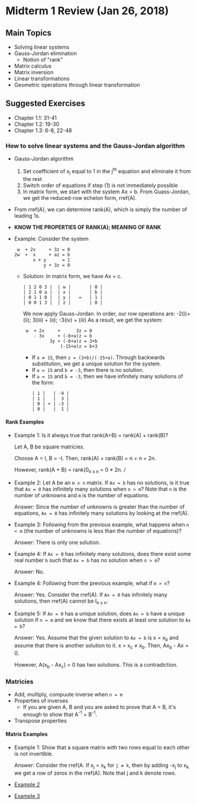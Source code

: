 # Midterm 1 Review (Jan 26, 2018)
## Main Topics
* Solving linear systems
* Gauss-Jordan elimination 
  * Notion of "rank"
* Matrix calculus
* Matrix inversion
* Linear transformations
* Geometric operations through linear transformation
## Suggested Exercises
* Chapter 1.1: 31-41
* Chapter 1.2: 19-30
* Chapter 1.3: 6-8, 22-48
### How to solve linear systems and the Gauss-Jordan algorithm
* Gauss-Jordan algorithm
  1. Set coefficient of x<sub>j</sub> equal to 1 in the j<sup>th</sup> equation and eliminate it from the rest
  2. Switch order of equations if step (1) is not immediately possible
  3. In matrix form, we start with the system Ax = b. From Guass-Jordan, we get the reduced-row echelon form, rref(A).
* From rref(A), we can determine rank(A), which is simply the number of leading 1s.
* **KNOW THE PROPERTIES OF RANK(A); MEANING OF RANK**

* Example: Consider the system

  ```
   w  + 2x     + 3z = 0
  2w  +  x     + az = b
         x + y      = 1
             y + 3z = 0
  ```

    * Solution: In matrix form, we have Ax = c.
      ```
      | 1 2 0 3 |  | w |       | 0 |
      | 2 1 0 a |  | x |       | b |
      | 0 1 1 0 |  | y |   =   | 1 |
      | 0 0 1 3 |  | z |       | 0 |
      ```
      We now apply Gauss-Jordan. In order, our row operations are: -2(i)+(ii); 3(iii) + (ii); -3(iv) + (iii)
      As a result, we get the system:
      ```
       w  + 2x     +      3z = 0
          - 3x     + (-6+a)z = b
                3y + (-6+a)z = 3+b
                    (-15+a)z = b+3
       ```
       * If `a ≠ 15`, then `z = (3+b)/(-15+a)`. Through backwards substitution, we get a unique solution for the system.
       * If `a = 15` and `b ≠ -3`, then there is no solution.
       * If `a = 15` and `b = -3`, then we have infinitely many solutions of the form: 
         ```
         | 1 |   | -9 |
         | 1 |   |  3 |
         | 0 | + | -3 |
         | 0 |   |  1 |
         ```
#### Rank Examples
* Example 1: Is it always true that rank(A+B) = rank(A) + rank(B)?

  Let A, B be square matricies.
  
  Choose A = I, B = -I. Then, rank(A) + rank(B) = n + n = 2n.
  
  However, rank(A + B) = rank(0<sub>n x n</sub> = 0 ≠ 2n.
  / 
* Example 2: Let A be an `m x n` matrix. If `Ax = b` has no solutions, is it true that `Ax = 0` has infinitely many solutions when `n > m`? Note that `n` is the number of unknowns and `m` is the number of equations.

  Answer: Since the number of unknowns is greater than the number of equations, `Ax = 0` has infinitely many solutions by looking at the rref(A).

* Example 3: Following from the previous example, what happens when `n < m` (the number of unknowns is less than the number of equations)?

  Answer: There is only one solution. 

* Example 4: If `Ax = 0` has infinitely many solutions, does there exist some real number `b` such that `Ax = b` has no solution when `n > m`?
  
  Answer: No.

* Example 4: Following from the previous example, what if `m > n`?
  
  Answer: Yes. Consider the rref(A). If `Ax = 0` has infinitely many solutions, then rref(A) cannot be I<sub>n x n</sub>.

* Example 5: If `Ax = 0` has a unique solution, does `Ax = b` have a unique solution if `n = m` and we know that there exists at least one solution to `Ax = b`?

  Answer: Yes. Assume that the given solution to `Ax = b` is x = x<sub>b</sub> and assume that there is another solution to it. x = x<sub>c</sub> ≠ x<sub>b</sub>. Then, Ax<sub>b</sub> - Ax = 0.
  
  However, A(x<sub>b</sub> - Ax<sub>c</sub>) = 0 has two solutions. This is a contradiction.
  
### Matricies
* Add, multiply, compuute inverse when `n = m`
* Properties of inverses
  * If you are given A, B and you are asked to prove that A = B, it's enough to show that A<sup>-1</sup> = B<sup>-1</sup>.
* Transpose properties
#### Matrix Examples
* Example 1: Show that a square matrix with two rows equal to each other is not invertible.
  
  Answer: Consider the rref(A. If x<sub>j</sub> = x<sub>k</sub> for `j ≠ k`, then by adding -x<sub>j</sub> to x<sub>k</sub> we get a row of zeros in the rref(A). Note that j and k denote rows.

* [Example 2](Images/ex1.jpg)
* [Example 3](Images/ex2.jpg)
